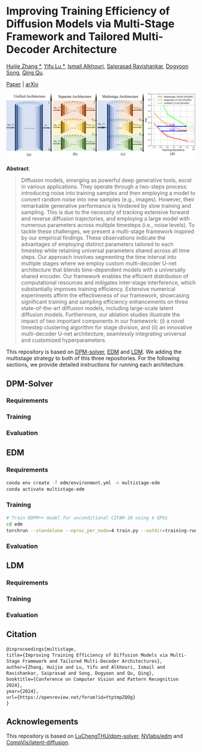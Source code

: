 # Improving Training Efficiency of Diffusion Models via Multi-Stage Framework and Tailored Multi-Decoder Architecture

[Huijie Zhang *](https://www.huijiezh.com/), [Yifu Lu *](https://scholar.google.com/citations?user=ybsmKpsAAAAJ&hl=en), [Ismail Alkhouri](https://sites.google.com/view/ismailalkhouri/about), [Saiprasad Ravishankar](https://sites.google.com/site/sairavishankar3/home), [Dogyoon Song](https://sites.google.com/view/dogyoonsong/home), [Qing Qu](https://qingqu.engin.umich.edu/).

[Paper](https://openaccess.thecvf.com/content/CVPR2024/papers/Zhang_Improving_Training_Efficiency_of_Diffusion_Models_via_Multi-Stage_Framework_and_CVPR_2024_paper.pdf) | [arXiv](https://arxiv.org/abs/2312.09181)


![Teaser image](./figure/teaser.jpg)

**Abstract**. 
> Diffusion models, emerging as powerful deep generative tools, excel in various applications. They operate through a two-steps process: introducing noise into training samples and then employing a model to convert random noise into new samples (e.g., images). However, their remarkable generative performance is hindered by slow training and sampling. This is due to the necessity of tracking extensive forward and reverse diffusion trajectories, and employing a large model with numerous parameters across multiple timesteps (i.e., noise levels).
To tackle these challenges, we present a multi-stage framework inspired by our empirical findings. These observations indicate the advantages of employing distinct parameters tailored to each timestep while retaining universal parameters shared across all time steps. Our approach involves segmenting the time interval into multiple stages where we employ custom multi-decoder U-net architecture that blends time-dependent models with a universally shared encoder. Our framework enables the efficient distribution of computational resources and mitigates inter-stage interference, which substantially improves training efficiency. 
Extensive numerical experiments affirm the effectiveness of our framework, showcasing significant training and sampling efficiency enhancements on three state-of-the-art diffusion models, including large-scale latent diffusion models. Furthermore, our ablation studies illustrate the impact of two important components in our framework: (i) a novel timestep clustering algorithm for stage division, and (ii) an innovative multi-decoder U-net architecture, seamlessly integrating universal and customized hyperparameters.

This repository is based on [DPM-solver](https://github.com/LuChengTHU/dpm-solver), [EDM](https://github.com/NVlabs/edm) and [LDM](https://github.com/CompVis/latent-diffusion). We adding the multistage strategy to both of this three repositories. For the following sections, we provide detailed instructions for running each architecture. 

## DPM-Solver

### Requirements

### Training

### Evaluation

## EDM

### Requirements

```sh
conda env create -f edm/environment.yml -n multistage-edm
conda activate multistage-edm
```

### Training

```sh
# Train DDPM++ model for unconditional CIFAR-10 using 4 GPUs
cd edm
torchrun --standalone --nproc_per_node=4 train.py --outdir=training-runs --data=datasets/cifar10-32x32.zip --cond=0 --arch=ddpmpp-multistage --batch=128
```

### Evaluation

## LDM

### Requirements

### Training

### Evaluation

## Citation

```
@inproceedings{multistage,
title={Improving Training Efficiency of Diffusion Models via Multi-Stage Framework and Tailored Multi-Decoder Architectures},
author={Zhang, Huijie and Lu, Yifu and Alkhouri, Ismail and Ravishankar, Saiprasad and Song, Dogyoon and Qu, Qing},
booktitle={Conference on Computer Vision and Pattern Recognition 2024},
year={2024},
url={https://openreview.net/forum?id=YtptmpZQOg}
}
```

## Acknowlegements

This repository is based on [LuChengTHU/dpm-solver](https://github.com/LuChengTHU/dpm-solver), [NVlabs/edm](https://github.com/NVlabs/edm) and [CompVis/latent-diffusion](https://github.com/CompVis/latent-diffusion). 
